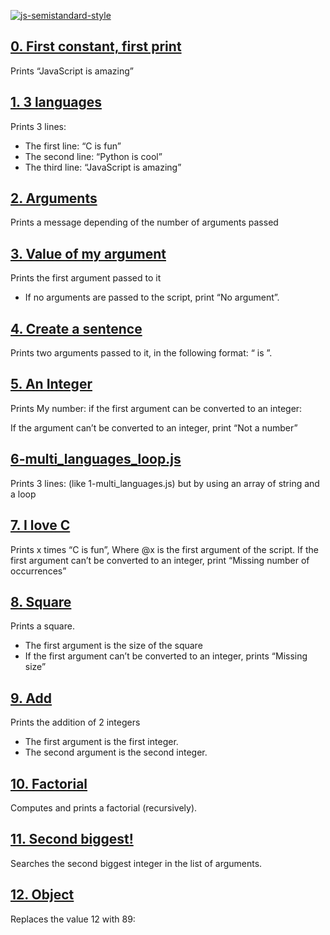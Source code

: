 [![js-semistandard-style](https://img.shields.io/badge/code%20style-semistandard-brightgreen.svg)](https://github.com/standard/semistandard)

## [0. First constant, first print](https://github.com/ehabsmh/alx-higher_level_programming/blob/main/0x12-javascript-warm_up/0-javascript_is_amazing.js)

Prints “JavaScript is amazing”

## [1. 3 languages](https://github.com/ehabsmh/alx-higher_level_programming/blob/main/0x12-javascript-warm_up/1-multi_languages.js)

Prints 3 lines:

- The first line: “C is fun”
- The second line: “Python is cool”
- The third line: “JavaScript is amazing”

## [2. Arguments](https://github.com/ehabsmh/alx-higher_level_programming/blob/main/0x12-javascript-warm_up/2-arguments.js)

Prints a message depending of the number of arguments passed

## [3. Value of my argument](https://github.com/ehabsmh/alx-higher_level_programming/blob/main/0x12-javascript-warm_up/3-value_argument.js)

Prints the first argument passed to it
- If no arguments are passed to the script, print “No argument”.

## [4. Create a sentence](https://github.com/ehabsmh/alx-higher_level_programming/blob/main/0x12-javascript-warm_up/4-concat.js)

Prints two arguments passed to it, in the following format: “ is ”.

## [5. An Integer](https://github.com/ehabsmh/alx-higher_level_programming/blob/main/0x12-javascript-warm_up/5-to_integer.js)

Prints My number: <first argument converted in integer> if the first argument can be converted to an integer:

If the argument can’t be converted to an integer, print “Not a number”

## [6-multi_languages_loop.js](https://github.com/ehabsmh/alx-higher_level_programming/blob/main/0x12-javascript-warm_up/5-to_integer.js)

Prints 3 lines: (like 1-multi_languages.js) but by using an array of string and a loop

## [7. I love C](https://github.com/ehabsmh/alx-higher_level_programming/blob/main/0x12-javascript-warm_up/7-multi_c.js)

Prints x times “C is fun”, Where @x is the first argument of the script.
If the first argument can’t be converted to an integer, print “Missing number of occurrences”

## [8. Square](https://github.com/ehabsmh/alx-higher_level_programming/blob/main/0x12-javascript-warm_up/8-square.js)

Prints a square.

- The first argument is the size of the square
- If the first argument can’t be converted to an integer, prints “Missing size”

## [9. Add](https://github.com/ehabsmh/alx-higher_level_programming/blob/main/0x12-javascript-warm_up/9-add.js)

Prints the addition of 2 integers

- The first argument is the first integer.
- The second argument is the second integer.

## [10. Factorial](https://github.com/ehabsmh/alx-higher_level_programming/blob/main/0x12-javascript-warm_up/10-factorial.js)

Computes and prints a factorial (recursively).

## [11. Second biggest!](https://github.com/ehabsmh/alx-higher_level_programming/blob/main/0x12-javascript-warm_up/11-second_biggest.js)

Searches the second biggest integer in the list of arguments.

## [12. Object](https://github.com/ehabsmh/alx-higher_level_programming/blob/main/0x12-javascript-warm_up/12-object.js)

Replaces the value 12 with 89:
